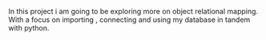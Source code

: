 In this project i am going to be exploring more on object relational mapping. With a focus on importing  , connecting and using my database in tandem with python.